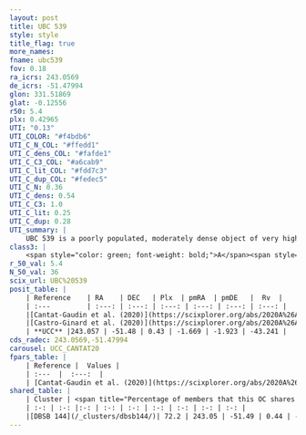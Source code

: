```yaml
---
layout: post
title: UBC 539
style: style
title_flag: true
more_names: 
fname: ubc539
fov: 0.18
ra_icrs: 243.0569
de_icrs: -51.47994
glon: 331.51869
glat: -0.12556
r50: 5.4
plx: 0.42965
UTI: "0.13"
UTI_COLOR: "#f4bdb6"
UTI_C_N_COL: "#ffedd1"
UTI_C_dens_COL: "#fafde1"
UTI_C_C3_COL: "#a6cab9"
UTI_C_lit_COL: "#fdd7c3"
UTI_C_dup_COL: "#fedec5"
UTI_C_N: 0.36
UTI_C_dens: 0.54
UTI_C_C3: 1.0
UTI_C_lit: 0.25
UTI_C_dup: 0.28
UTI_summary: |
    UBC 539 is a poorly populated, moderately dense object of very high C3 quality. It is poorly studied in the literature.<br><br><span style="color: #99180f; font-weight: bold;">Warning: </span>This is possibly a duplicated object, which shares a significant percentage of members with at least one previously reported entry.
class3: |
    <span style="color: green; font-weight: bold;">A</span><span style="color: green; font-weight: bold;">A</span>
r_50_val: 5.4
N_50_val: 36
scix_url: UBC%20539
posit_table: |
    | Reference    | RA    | DEC   | Plx  | pmRA  | pmDE   |  Rv  |
    | :---         | :---: | :---: | :---: | :---: | :---: | :---: |
    |[Cantat-Gaudin et al. (2020)](https://scixplorer.org/abs/2020A%26A...640A...1C) | 243.053 | -51.471 | 0.418 | -1.617 | -1.936 | -- |
    |[Castro-Ginard et al. (2020)](https://scixplorer.org/abs/2020A%26A...635A..45C) | 243.085 | -51.484 | 0.415 | -1.63 | -1.942 | -- |
    | **UCC** |243.057 | -51.48 | 0.43 | -1.669 | -1.923 | -43.241 | 
cds_radec: 243.0569,-51.47994
carousel: UCC_CANTAT20
fpars_table: |
    | Reference |  Values |
    | :---  |  :---:  |
    | [Cantat-Gaudin et al. (2020)](https://scixplorer.org/abs/2020A%26A...640A...1C) | `AVNN=1.58, DMNN=11.91, AgeNN=7.73` |
shared_table: |
    | Cluster | <span title="Percentage of members that this OC shares with the ones listed">%</span>   | RA   | DEC   | Plx   | pmRA  | pmDE  | Rv | UTI |
    | :-: | :-: |:-: | :-: | :-: | :-: | :-: | :-: | :-: |
    |[DBSB 144](/_clusters/dbsb144/)| 72.2 | 243.05 | -51.49 | 0.44 | -1.68 | -1.92 | -43.24 |0.51 |
---
```

